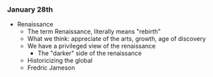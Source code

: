 ### January 28th

- Renaissance
    - The term Renaissance, literally means "rebirth"
    - What we think: appreciate of the arts, growth, age of discovery
    - We have a privileged view of the renaissance
        - The "darker" side of the renaissance
    - Historicizing the global
    - Fredric Jameson
